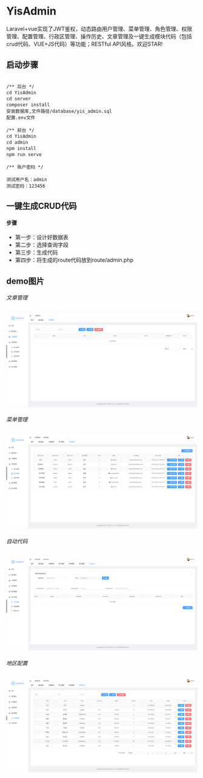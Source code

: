 # YisAdmin
Laravel+vue实现了JWT鉴权，动态路由用户管理、菜单管理、角色管理、权限管理、配置管理、行政区管理、操作历史、文章管理及一键生成模块代码（包括crud代码、VUE+JS代码）等功能；RESTful API风格。欢迎STAR!

## 启动步骤
```

/** 后台 */
cd YisAdmin
cd server
composer install
安装数据库,文件路径/database/yis_admin.sql
配置.env文件

/** 前台 */
cd YisAdmin
cd admin
npm install
npm run serve

/** 账户密码 */

测试用户名：admin
测试密码：123456

```

## 一键生成CRUD代码

#### 步骤
 - 第一步：设计好数据表
 - 第二步：选择查询字段
 - 第三步：生成代码
 - 第四步：将生成的route代码放到route/admin.php

## demo图片

###### 文章管理
![article.png](https://raw.githubusercontent.com/yirilin/yis-admin/master/demoimg/article.png)

###### 菜单管理
![menu.png](https://raw.githubusercontent.com/yirilin/yis-admin/master/demoimg/menu.png)

###### 自动代码
![autoCode.png](https://raw.githubusercontent.com/yirilin/yis-admin/master/demoimg/autoCode.png)

###### 地区配置
![area.png](https://raw.githubusercontent.com/yirilin/yis-admin/master/demoimg/area.png)